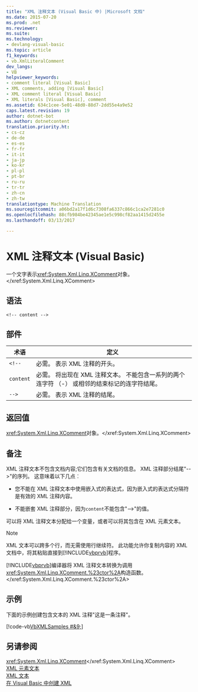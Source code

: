 ```yaml
---
title: "XML 注释文本 (Visual Basic 中) |Microsoft 文档"
ms.date: 2015-07-20
ms.prod: .net
ms.reviewer: 
ms.suite: 
ms.technology:
- devlang-visual-basic
ms.topic: article
f1_keywords:
- vb.XmlLiteralComment
dev_langs:
- VB
helpviewer_keywords:
- comment literal [Visual Basic]
- XML comments, adding [Visual Basic]
- XML comment literal [Visual Basic]
- XML literals [Visual Basic], comment
ms.assetid: 634c1cee-5e01-48d0-88d7-2dd55e4a9e52
caps.latest.revision: 19
author: dotnet-bot
ms.author: dotnetcontent
translation.priority.ht:
- cs-cz
- de-de
- es-es
- fr-fr
- it-it
- ja-jp
- ko-kr
- pl-pl
- pt-br
- ru-ru
- tr-tr
- zh-cn
- zh-tw
translationtype: Machine Translation
ms.sourcegitcommit: a06bd2a17f1d6c7308fa6337c866c1ca2e7281c0
ms.openlocfilehash: 88cfb984be42345ae1e5c998cf82aa1415d2455e
ms.lasthandoff: 03/13/2017

---
```

# <a name="xml-comment-literal-visual-basic"></a>XML 注释文本 (Visual Basic)
一个文字表示<xref:System.Xml.Linq.XComment>对象。</xref:System.Xml.Linq.XComment>  
  
## <a name="syntax"></a>语法  
  
```  
<!-- content -->  
```  
  
## <a name="parts"></a>部件  
  
|术语|定义|  
|---|---|  
|`<!--`|必需。 表示 XML 注释的开头。|  
|`content`|必需。 将出现在 XML 注释文本。 不能包含一系列的两个连字符 （-） 或相邻的结束标记的连字符结尾。|  
|`-->`|必需。 表示 XML 注释的结尾。|  
  
## <a name="return-value"></a>返回值  
 <xref:System.Xml.Linq.XComment>对象。</xref:System.Xml.Linq.XComment>  
  
## <a name="remarks"></a>备注  
 XML 注释文本不包含文档内容;它们包含有关文档的信息。 XML 注释部分结尾"-->"的序列。 这意味着以下几点︰  
  
-   您不能在 XML 注释文本中使用嵌入式的表达式，因为嵌入式的表达式分隔符是有效的 XML 注释内容。  
  
-   不能嵌套 XML 注释部分，因为`content`不能包含"-->"的值。  
  
 可以将 XML 注释文本分配给一个变量，或者可以将其包含在 XML 元素文本。  
  
> [!NOTE]
>  XML 文本可以跨多个行，而无需使用行继续符。 此功能允许你复制内容的 XML 文档中，将其粘贴直接到[!INCLUDE[vbprvb](../../../csharp/programming-guide/concepts/linq/includes/vbprvb_md.md)]程序。  
  
 [!INCLUDE[vbprvb](../../../csharp/programming-guide/concepts/linq/includes/vbprvb_md.md)]编译器将 XML 注释文本转换为调用<xref:System.Xml.Linq.XComment.%23ctor%2A>构造函数。</xref:System.Xml.Linq.XComment.%23ctor%2A>  
  
## <a name="example"></a>示例  
 下面的示例创建包含文本的 XML 注释"这是一条注释"。  
  
 [!code-vb[VbXMLSamples #&9;](../../../visual-basic/language-reference/operators/codesnippet/VisualBasic/xml-comment-literal_1.vb)]  
  
## <a name="see-also"></a>另请参阅  
 <xref:System.Xml.Linq.XComment></xref:System.Xml.Linq.XComment>   
 [XML 元素文本](../../../visual-basic/language-reference/xml-literals/xml-element-literal.md)   
 [XML 文本](../../../visual-basic/language-reference/xml-literals/index.md)   
 [在 Visual Basic 中创建 XML](../../../visual-basic/programming-guide/language-features/xml/creating-xml.md)

